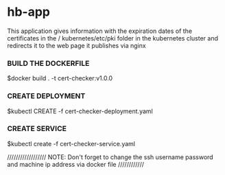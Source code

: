 # hb-app
This application gives information with the 
expiration dates of the certificates in the /
kubernetes/etc/pki folder in the kubernetes cluster 
and redirects it to the web page it publishes via nginx

### BUILD THE DOCKERFILE

$docker build . -t cert-checker:v1.0.0


### CREATE DEPLOYMENT 
$kubectl CREATE -f cert-checker-deployment.yaml

### CREATE SERVICE 

$kubectl create -f cert-checker-service.yaml

//////////////////
NOTE: Don't forget to change the ssh username password and machine ip address via docker file
////////////
